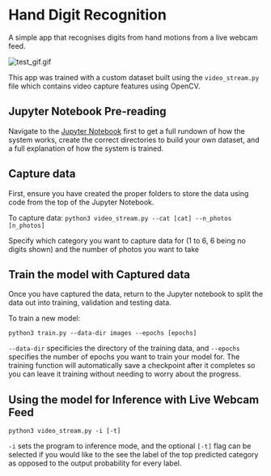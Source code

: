 # Hand Digit Recognition

A simple app that recognises digits from hand motions from a live webcam feed.

![test_gif.gif](test_gif.gif)

This app was trained with a custom dataset built using the `video_stream.py` file which contains video capture features using OpenCV.

## Jupyter Notebook Pre-reading

Navigate to the [Jupyter Notebook](https://github.com/gwpicard/hand_digit_recognition/blob/master/Model_notebook.ipynb) first to get a full rundown of how the system works, create the correct directories to build your own dataset, and a full explanation of how the system is trained.

## Capture data

First, ensure you have created the proper folders to store the data using code from the top of the Jupyter Notebook.

To capture data:
`python3 video_stream.py --cat [cat] --n_photos [n_photos]`

Specify which category you want to capture data for (1 to 6, 6 being no digits shown) and the number of photos you want to take

## Train the model with Captured data

Once you have captured the data, return to the Jupyter notebook to split the data out into training, validation and testing data.

To train a new model:

`python3 train.py --data-dir images --epochs [epochs]`

`--data-dir` specificies the directory of the training data, and `--epochs` specifies the number of epochs you want to train your model for. The training function will automatically save a checkpoint after it completes so you can leave it training without needing to worry about the progress.

## Using the model for Inference with Live Webcam Feed
`python3 video_stream.py -i [-t]`

`-i` sets the program to inference mode, and the optional `[-t]` flag can be selected if you would like to the see the label of the top predicted category as opposed to the output probability for every label.
